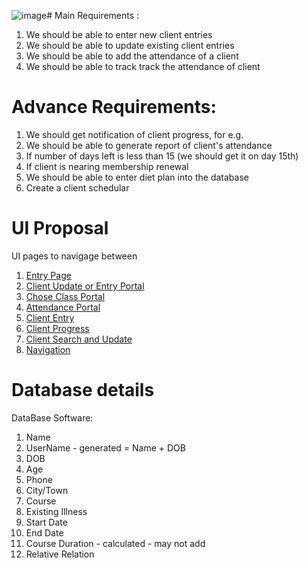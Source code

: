 ![image](https://github.com/user-attachments/assets/f8bbe62f-f82c-464a-9f4b-af059891ee6e)# Main Requirements :
1.	We should be able to enter new client entries
2.	We should be able to update existing client entries
3.	We should be able to add the attendance of a client
4.	We should be able to track track the attendance of client

# Advance Requirements:
1. We should get notification of client progress, for e.g.
2. We should be able to generate report of client's attendance
3. If number of days left is less than 15 (we should get it on day 15th)
4. If client is nearing membership renewal
5. We should be able to enter diet plan into the database
6. Create a client schedular


# UI Proposal

UI pages to navigage between
1. [Entry Page](https://github.com/codepks/Yoga-Class-Attendance-SW/blob/main/Images/1.%20Entry%20Page.jpg)
2. [Client Update or Entry Portal](https://github.com/codepks/Yoga-Class-Attendance-SW/blob/main/Images/2.%20Client%20Update%20or%20Entry%20Portal.jpg)
3. [Chose Class Portal](https://github.com/codepks/Yoga-Class-Attendance-SW/blob/main/Images/3.%20Chose%20Class%20Portal.jpg)
4. [Attendance Portal](https://github.com/codepks/Yoga-Class-Attendance-SW/blob/main/Images/4.%20Attendance%20Portal.jpg)
5. [Client Entry](https://github.com/codepks/Yoga-Class-Attendance-SW/blob/main/Images/Client%20Entry.jpg)
6. [Client Progress](https://github.com/codepks/Yoga-Class-Attendance-SW/blob/main/Images/Client%20Progress%20.jpg)
7. [Client Search and Update](https://github.com/codepks/Yoga-Class-Attendance-SW/blob/main/Images/Client%20Search%20and%20Update.jpg)
8. [Navigation](https://github.com/codepks/Yoga-Class-Attendance-SW/blob/main/Images/Navigation.jpg)

# Database details
DataBase Software:
1. Name
2. UserName - generated = Name + DOB
3. DOB
4. Age
5. Phone
6. City/Town
7. Course
8. Existing Illness
9. Start Date
10. End Date
11. Course Duration - calculated - may not add
12. Relative Relation

 

 
